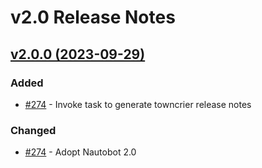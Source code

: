 # v2.0 Release Notes

## [v2.0.0 (2023-09-29)](https://github.com/nautobot/nautobot-app-circuit-maintenance/releases/tag/v2.0.0)

### Added

- [#274](https://github.com/nautobot/nautobot-app-circuit-maintenance/issues/274) - Invoke task to generate towncrier release notes

### Changed

- [#274](https://github.com/nautobot/nautobot-app-circuit-maintenance/issues/274) - Adopt Nautobot 2.0
